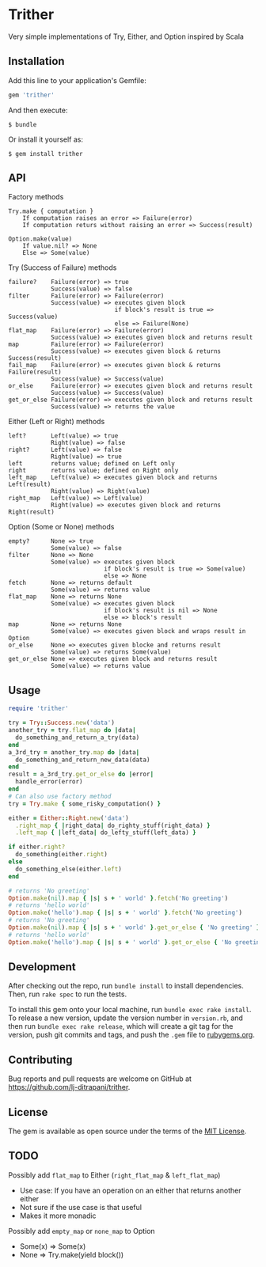 # Trither

Very simple implementations of Try, Either, and Option inspired by Scala


## Installation

Add this line to your application's Gemfile:

```ruby
gem 'trither'
```

And then execute:

    $ bundle

Or install it yourself as:

    $ gem install trither


## API

Factory methods

    Try.make { computation }
        If computation raises an error => Failure(error)
        If computation returs without raising an error => Success(result)

    Option.make(value)
        If value.nil? => None
        Else => Some(value)

Try (Success of Failure) methods

    failure?    Failure(error) => true
                Success(value) => false
    filter      Failure(error) => Failure(error)
                Success(value) => executes given block
                                  if block's result is true => Success(value)
                                  else => Failure(None)
    flat_map    Failure(error) => Failure(error)
                Success(value) => executes given block and returns result
    map         Failure(error) => Failure(error)
                Success(value) => executes given block & returns Success(result)
    fail_map    Failure(error) => executes given block & returns Failure(result)
                Success(value) => Success(value)
    or_else     Failure(error) => executes given block and returns result
                Success(value) => Success(value)
    get_or_else Failure(error) => executes given block and returns result
                Success(value) => returns the value

Either (Left or Right) methods

    left?       Left(value) => true
                Right(value) => false
    right?      Left(value) => false
                Right(value) => true
    left        returns value; defined on Left only
    right       returns value; defined on Right only
    left_map    Left(value) => executes given block and returns Left(result)
                Right(value) => Right(value)
    right_map   Left(value) => Left(value)
                Right(value) => executes given block and returns Right(result)

Option (Some or None) methods

    empty?      None => true
                Some(value) => false
    filter      None => None
                Some(value) => executes given block
                               if block's result is true => Some(value)
                               else => None
    fetch       None => returns default
                Some(value) => returns value
    flat_map    None => returns None
                Some(value) => executes given block
                               if block's result is nil => None
                               else => block's result
    map         None => returns None
                Some(value) => executes given block and wraps result in Option
    or_else     None => executes given blocke and returns result
                Some(value) => returns Some(value)
    get_or_else None => executes given block and returns result
                Some(value) => returns value


## Usage

```ruby
require 'trither'

try = Try::Success.new('data')
another_try = try.flat_map do |data|
  do_something_and_return_a_try(data)
end
a_3rd_try = another_try.map do |data|
  do_something_and_return_new_data(data)
end
result = a_3rd_try.get_or_else do |error|
  handle_error(error)
end
# Can also use factory method
try = Try.make { some_risky_computation() }

either = Either::Right.new('data')
  .right_map { |right_data| do_righty_stuff(right_data) }
  .left_map { |left_data| do_lefty_stuff(left_data) }

if either.right?
  do_something(either.right)
else
  do_something_else(either.left)
end

# returns 'No greeting'
Option.make(nil).map { |s| s + ' world' }.fetch('No greeting')
# returns 'hello world'
Option.make('hello').map { |s| s + ' world' }.fetch('No greeting')
# returns 'No greeting'
Option.make(nil).map { |s| s + ' world' }.get_or_else { 'No greeting' }
# returns 'hello world'
Option.make('hello').map { |s| s + ' world' }.get_or_else { 'No greeting' }
```


## Development

After checking out the repo, run `bundle install` to install dependencies.
Then, run `rake spec` to run the tests.

To install this gem onto your local machine, run `bundle exec rake install`.
To release a new version, update the version number in `version.rb`, and then
run `bundle exec rake release`, which will create a git tag for the version,
push git commits and tags, and push the `.gem` file to
[rubygems.org](https://rubygems.org).

## Contributing

Bug reports and pull requests are welcome on GitHub at
https://github.com/lj-ditrapani/trither.


## License

The gem is available as open source under the terms of the
[MIT License](http://opensource.org/licenses/MIT).


## TODO
Possibly add `flat_map` to Either (`right_flat_map` & `left_flat_map`)
- Use case:  If you have an operation on an either that returns another either
- Not sure if the use case is that useful
- Makes it more monadic

Possibly add `empty_map` or `none_map` to Option
- Some(x) => Some(x)
- None => Try.make(yield block())
